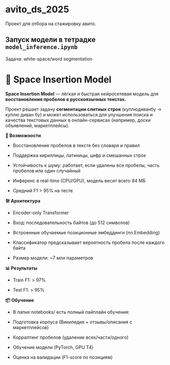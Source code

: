 # avito_ds_2025

Проект для отбора на стажировку авито. 

## Запуск модели в тетрадкe ```model_inference.ipynb```
Задача: white-space/word segmentation
# 📝 Space Insertion Model #

**Space Insertion Model**  — лёгкая и быстрая нейросетевая модель для **восстановления пробелов в русскоязычных текстах.**

Проект решает задачу **сегментации слитных строк** (куплюдиванбу → куплю диван бу) и может использоваться для улучшения поиска и качества текстовых данных в онлайн-сервисах (например, доски объявлений, маркетплейсы).

**🚀 Возможности**

*    Восстановление пробелов в тексте без словаря и правил

*    Поддержка кириллицы, латиницы, цифр и смешанных строк

*    Устойчивость к шуму: работает, если удалены все пробелы, часть пробелов или один случайный

*    Инференс в real-time (CPU/GPU), модель весит всего 84 МБ

*    Средний F1 > 95% на тесте


**🛠 Архитектура**

*    Encoder-only Transformer

*    Вход: последовательность байтов (до 512 символов)

*    Встроенные обучаемые позиционные эмбеддинги (nn.Embedding)

*    Классификатор предсказывает вероятность пробела после каждого байта

*    Размер модели: ~7 млн параметров

**📊 Результаты**

*    Train F1: > 97%

*    Test F1: > 95%

**📦 Обучение**

*    В папке notebooks/ есть полный пайплайн обучения:

*    Подготовка корпуса (Википедия + отзывы/описания с маркетплейсов)

*    Корраптинг пробелов (удаление всех/части/одного)

*    Обучение модели (PyTorch, GPU T4)

*    Оценка на валидации (F1-score по позициям)
